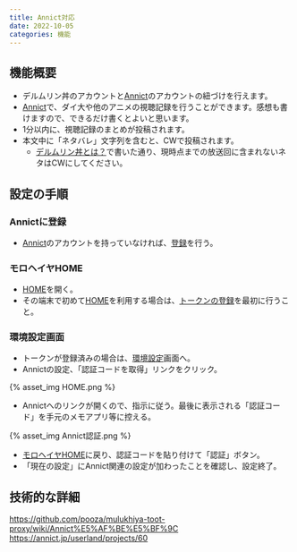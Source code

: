 ```yaml
---
title: Annict対応
date: 2022-10-05
categories: 機能
---
```


## 機能概要

- デルムリン丼のアカウントと[Annict](https://annict.jp)のアカウントの紐づけを行えます。
- [Annict](https://annict.jp)で、ダイ大や他のアニメの視聴記録を行うことができます。感想も書けますので、できるだけ書くとよいと思います。
- 1分以内に、視聴記録のまとめが投稿されます。
- 本文中に「ネタバレ」文字列を含むと、CWで投稿されます。
  - [デルムリン丼とは？](/articles/about)で書いた通り、現時点までの放送回に含まれないネタはCWにしてください。

## 設定の手順

### Annictに登録

- [Annict](https://annict.jp)のアカウントを持っていなければ、[登録](https://annict.jp/sign_up)を行う。

### モロヘイヤHOME

- [HOME](https://mstdn.delmulin.com/mulukhiya)を開く。
- その端末で初めて[HOME](https://mstdn.delmulin.com/mulukhiya)を利用する場合は、[トークンの登録](https://mstdn.delmulin.com/mulukhiya/app/token)を最初に行うこと。

### 環境設定画面

- トークンが登録済みの場合は、[環境設定](https://mstdn.delmulin.com/mulukhiya/app/config)画面へ。
- Annictの設定、「認証コードを取得」リンクをクリック。

{% asset_img HOME.png %}

- Annictへのリンクが開くので、指示に従う。最後に表示される「認証コード」を手元のメモアプリ等に控える。

{% asset_img Annict認証.png %}

- [モロヘイヤHOME](https://mstdn.delmulin.com/mulukhiya/app/config)に戻り、認証コードを貼り付けて「認証」ボタン。
- 「現在の設定」にAnnict関連の設定が加わったことを確認し、設定終了。

## 技術的な詳細

https://github.com/pooza/mulukhiya-toot-proxy/wiki/Annict%E5%AF%BE%E5%BF%9C
https://annict.jp/userland/projects/60
